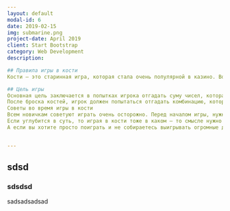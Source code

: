 ```yaml
---
layout: default
modal-id: 6
date: 2019-02-15
img: submarine.png
project-date: April 2019
client: Start Bootstrap
category: Web Development
description: 

## Правила игры в кости
Кости – это старинная игра, которая стала очень популярной в казино. Во время игры пользуются одним или несколькими игральными кубиками. Во время игры выигрывает тот. У кого выпадет больше очков. Данная игра не пользуется особой популярностью в казино, но своего игрока она смогла найти. 

## Цель игры
Основная цель заключается в попытках игрока отгадать суму чисел, которая выпадет после броска. Только есть специальные правила, в которых прописано, что бросок кубиков должен проходить в соответствии с ними, кидать как попало запрещено.  В онлайн –казино и игрок не видит дилера и боксмэна.
После броска костей, игрок должен попытаться отгадать комбинацию, которая должна выпасть.  На игровом поле представлена вся нужная информация для игры. Выпасть может любое число с 2 до 12. Если после первого броска выпала сумма от 4 до 10, то начинается следующий этап игры. А если выпадет сумма в 2, 3 или 12 очков, то игрок проигрывает, таким образом кости предаются следующему игроку. Если выпало число 7 или 11, игрок побеждает и может вновь делать ход. В кости есть огромно разнообразие ставок. При разных ставках сумма выигрыша, соответственно тоже будет разной. 
Советы во время игры в кости
Всем новичкам советуют играть очень осторожно. Перед началом игры, нужно очень детально изучить правила игры. Стратегия игры заключается в том, что нужно просто получать удовольствие от процесса, только при этом не терять голову. Е нужно пытаться использовать разные схемы или делать попытки все просчитать математическим путем. Все э то глупо. Которыми часто пользуются мошенники, которые мечтают заработать на вас. Часто они пытаются вам разные стратегии для победы.
Если углубится в суть, то играя в кости тоже в каком – то смысле нужно полностью полагаться на удачу. Несомненно, вы можете предугадывать комбинации, которые могут выпасть. В начале это может плохо получатся, но по истечению времени вы сможете всему научится. Самое главное действовать по степенно, а не спешить, и детально продумывать все свои действия. 
А если вы хотите просто поиграть и не собираетесь выигрывать огромные деньги, то можете не переживать. Еще очень важно уметь вовремя остановится, если вы смогли выиграть достаточно денег, то лучше прийти в следующий раз, чтобы не проиграть все за один вечер. Помните, если вы знаете, что не сможете вовремя останавливаться, то лучше вообще не начинать игру. 


---
```


## sdsd

### sdsdsd 
sadsadsadsad